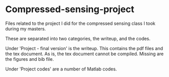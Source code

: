 # Compressed-sensing-project

Files related to the project I did for the compressed sensing class I took during my masters.

These are separated into two categories, the writeup, and the codes. 

Under 'Project - final version' is the writeup. This contains the pdf files and the tex document. As is, the tex document cannot be compiled. Missing are the figures and bib file.

Under 'Project codes' are a number of Matlab codes.
